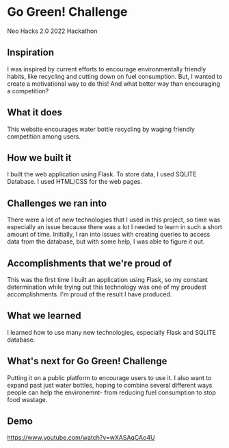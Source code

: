 # Go Green! Challenge
Neo Hacks 2.0 2022 Hackathon

## Inspiration
I was inspired by current efforts to encourage environmentally friendly habits, like recycling and cutting down on fuel consumption. But, I wanted to create a motivational way to do this! And what better way than encouraging a competition?

## What it does
This website encourages water bottle recycling by waging friendly competition among users.

## How we built it
I built the web application using Flask. To store data, I used SQLITE Database. I used HTML/CSS for the web pages.

## Challenges we ran into
There were a lot of new technologies that I used in this project, so time was especially an issue because there was a lot I needed to learn in such a short amount of time. Initially, I ran into issues with creating queries to access data from the database, but with some help, I was able to figure it out.

## Accomplishments that we're proud of
This was the first time I built an application using Flask, so my constant determination while trying out this technology was one of my proudest accomplishments. I'm proud of the result I have produced.

## What we learned
I learned how to use many new technologies, especially Flask and SQLITE database.

## What's next for Go Green! Challenge
Putting it on a public platform to encourage users to use it. I also want to expand past just water bottles, hoping to combine several different ways people can help the environemnt- from reducing fuel consumption to stop food wastage. 

## Demo
https://www.youtube.com/watch?v=wXASAqCAo4U
